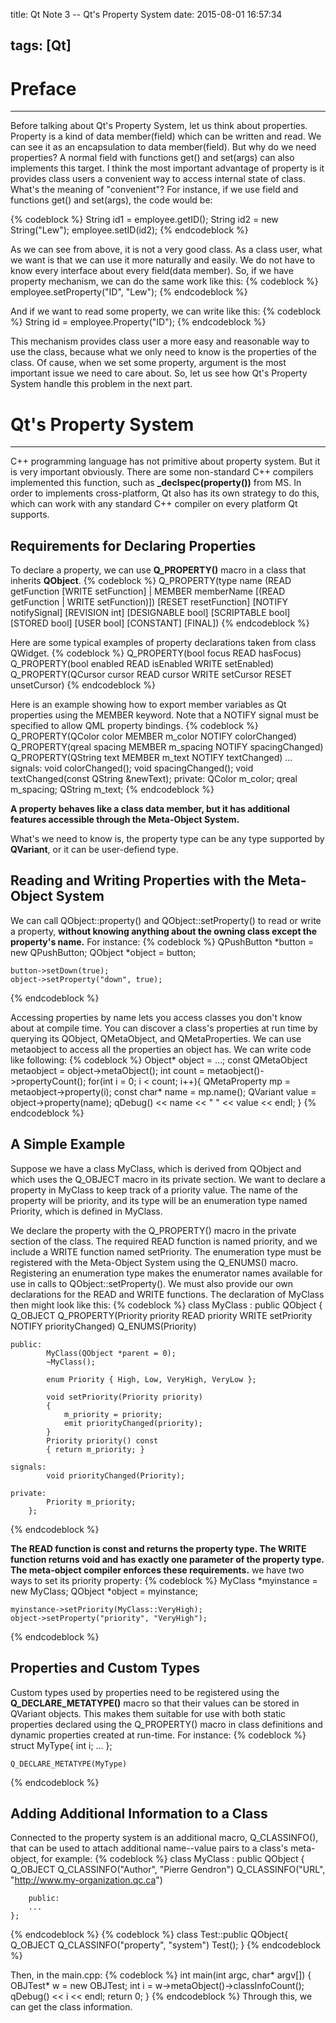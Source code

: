 title: Qt Note 3 -- Qt's Property System
date: 2015-08-01 16:57:34

tags: [Qt]
---

# Preface
---
Before talking about Qt's Property System, let us think about properties. Property is a kind of data member(field) which can be written and read. We can see it as an encapsulation to data member(field). But why do we need properties? A normal field with functions get() and set(args) can also implements this target. I think the most important advantage of property is it provides class users a convenient way to access internal state of class. What's the meaning of "convenient"? For instance, if we use field and functions get() and set(args), the code would be:
<!-- more -->
{% codeblock %}
	String id1 = employee.getID();
	String id2 = new String("Lew");
	employee.setID(id2);
{% endcodeblock %}

As we can see from above, it is not a very good class. As a class user, what we want is that we can use it more naturally and easily. We do not have to know every interface about every field(data member).
So, if we have property mechanism, we can do the same work like this:
{% codeblock %}
	employee.setProperty("ID", "Lew");
{% endcodeblock %}

And if we want to read some property, we can write like this:
{% codeblock %}
	String id = employee.Property("ID"); 
{% endcodeblock %}

This mechanism provides class user a more easy and reasonable way to use the class, because what we only need to know is the properties of the class. Of cause, when we set some property, argument is the most important issue we need to care about. So, let us see how Qt's Property System handle this problem in the next part.

# Qt's Property System
---
C++ programming language has not primitive about property system. But it is very important obviously. There are some non-standard C++ compilers implemented this function, such as **_declspec(property())** from MS. In order to implements cross-platform, Qt also has its own strategy to do this, which can work with any standard C++ compiler on every platform Qt supports.

## Requirements for Declaring Properties
To declare a property, we can use **Q_PROPERTY()** macro in a class that inherits **QObject**.
{% codeblock %}
	Q_PROPERTY(type name
		(READ getFunction [WRITE setFunction] |
		MEMBER memberName [(READ getFunction | WRITE setFunction)])
		[RESET resetFunction]
		[NOTIFY notifySignal]
		[REVISION int]
		[DESIGNABLE bool]
		[SCRIPTABLE bool]
		[STORED bool]
		[USER bool]
		[CONSTANT]
		[FINAL])
{% endcodeblock %}

Here are some typical examples of property declarations taken from class QWidget.
{% codeblock %}
	Q_PROPERTY(bool focus READ hasFocus)
	Q_PROPERTY(bool enabled READ isEnabled WRITE setEnabled)
	Q_PROPERTY(QCursor cursor READ cursor WRITE setCursor RESET unsetCursor)
{% endcodeblock %}

Here is an example showing how to export member variables as Qt properties using the MEMBER keyword. Note that a NOTIFY signal must be specified to allow QML property bindings.
{% codeblock %}
		Q_PROPERTY(QColor color MEMBER m_color NOTIFY colorChanged)
		Q_PROPERTY(qreal spacing MEMBER m_spacing NOTIFY spacingChanged)
		Q_PROPERTY(QString text MEMBER m_text NOTIFY textChanged)
		...
	signals:
		void colorChanged();
		void spacingChanged();
		void textChanged(const QString &newText);
	private:
		QColor  m_color;
		qreal   m_spacing;
		QString m_text;
{% endcodeblock %}

**A property behaves like a class data member, but it has additional features accessible through the Meta-Object System.**

What's we need to know is, the property type can be any type supported by **QVariant**, or it can be user-defiend type.

## Reading and Writing Properties with the Meta-Object System
We can call QObject::property() and QObject::setProperty() to read or write a property, **without knowing anything about the owning class except the property's name.** For instance:
{% codeblock %}
	QPushButton *button = new QPushButton;
	QObject *object = button;
	
	button->setDown(true);
	object->setProperty("down", true);
{% endcodeblock %}

Accessing properties by name lets you access classes you don't know about at compile time. You can discover a class's properties at run time by querying its QObject, QMetaObject, and QMetaProperties. We can use metaobject to access all the properties an object has. We can write code like following:
{% codeblock %}
	Object* object = ...;
	const QMetaObject metaobject = object->metaObject();
	int count = metaobject()->propertyCount();
	for(int i = 0; i < count; i++){
		QMetaProperty mp = metaobject->property(i);
		const char* name = mp.name();
		QVariant value = object->property(name);
		qDebug() << name << "   " << value << endl;
	}
{% endcodeblock %}

## A Simple Example
Suppose we have a class MyClass, which is derived from QObject and which uses the Q_OBJECT macro in its private section. We want to declare a property in MyClass to keep track of a priority value. The name of the property will be priority, and its type will be an enumeration type named Priority, which is defined in MyClass.

We declare the property with the Q_PROPERTY() macro in the private section of the class. The required READ function is named priority, and we include a WRITE function named setPriority. The enumeration type must be registered with the Meta-Object System using the Q_ENUMS() macro. Registering an enumeration type makes the enumerator names available for use in calls to QObject::setProperty(). We must also provide our own declarations for the READ and WRITE functions. The declaration of MyClass then might look like this:
{% codeblock %}
    	class MyClass : public QObject
    	{
    		Q_OBJECT
    		Q_PROPERTY(Priority priority READ priority WRITE setPriority NOTIFY 	priorityChanged)
	    	Q_ENUMS(Priority)
	    	
	public:
	    	MyClass(QObject *parent = 0);
	    	~MyClass();
	    	
	    	enum Priority { High, Low, VeryHigh, VeryLow };
	    	
	    	void setPriority(Priority priority)
	    	{
	    		m_priority = priority;
	    		emit priorityChanged(priority);
	    	}
	    	Priority priority() const
	    	{ return m_priority; }
	    	
	signals:
	    	void priorityChanged(Priority);
	    	
	private:
	    	Priority m_priority;
    	};
{% endcodeblock %}

**The READ function is const and returns the property type. The WRITE function returns void and has exactly one parameter of the property type. The meta-object compiler enforces these requirements.**
we have two ways to set its priority property:
{% codeblock %}
	MyClass *myinstance = new MyClass;
	QObject *object = myinstance;
	
	myinstance->setPriority(MyClass::VeryHigh);
	object->setProperty("priority", "VeryHigh");
{% endcodeblock %}

## Properties and Custom Types
Custom types used by properties need to be registered using the **Q_DECLARE_METATYPE()** macro so that their values can be stored in QVariant objects. This makes them suitable for use with both static properties declared using the Q_PROPERTY() macro in class definitions and dynamic properties created at run-time. For instance:
{% codeblock %}
	struct MyType{
		int i;
		...
	};
	
	Q_DECLARE_METATYPE(MyType)
{% endcodeblock %}

## Adding Additional Information to a Class
Connected to the property system is an additional macro, Q_CLASSINFO(), that can be used to attach additional name--value pairs to a class's meta-object, for example:
{% codeblock %}
	class MyClass : public QObject
	{
		Q_OBJECT
		Q_CLASSINFO("Author", "Pierre Gendron")
		Q_CLASSINFO("URL", "http://www.my-organization.qc.ca")
		
		public:
		...
	};
{% endcodeblock %}
{% codeblock %}
	class Test::public QObject{
		Q_OBJECT
		Q_CLASSINFO("property", "system")
		Test();
	}
{% endcodeblock %}

Then, in the main.cpp:
{% codeblock %}
	int main(int argc, char* argv[])
	{
		OBJTest* w = new OBJTest;
		int i = w->metaObject()->classInfoCount();
		qDebug() << i << endl;
		return 0;
	}
{% endcodeblock %}
Through this, we can get the class information.
